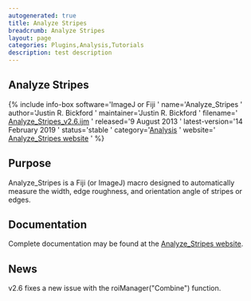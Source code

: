```yaml
---
autogenerated: true
title: Analyze Stripes
breadcrumb: Analyze Stripes
layout: page
categories: Plugins,Analysis,Tutorials
description: test description
---
```


## Analyze Stripes

{% include info-box software='ImageJ or Fiji ' name='Analyze\_Stripes ' author='Justin R. Bickford ' maintainer='Justin R. Bickford ' filename=' [Analyze\_Stripes\_v2.6.ijm](http://imagejdocu.tudor.lu/lib/exe/fetch.php?media=macro:analyze_stripes_v2.6.ijm) ' released='9 August 2013 ' latest-version='14 February 2019 ' status='stable ' category='[Analysis](Category_Analysis ) ' website=' [Analyze\_Stripes website](http://imagejdocu.tudor.lu/doku.php?id=macro:analyze_stripes) ' %}

## Purpose

Analyze\_Stripes is a Fiji (or ImageJ) macro designed to automatically measure the width, edge roughness, and orientation angle of stripes or edges.

## Documentation

Complete documentation may be found at the [Analyze\_Stripes website](http://imagejdocu.tudor.lu/doku.php?id=macro:analyze_stripes).

## News

v2.6 fixes a new issue with the roiManager("Combine") function.

  
